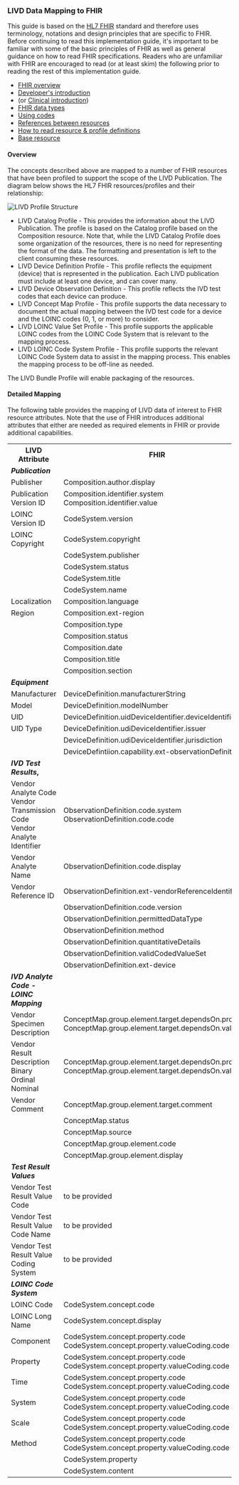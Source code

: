 ### LIVD Data Mapping to FHIR

This guide is based on the [HL7 FHIR]({{site.data.fhir.path}}index.html) standard and therefore uses terminology, notations and design principles that are specific to FHIR.  Before continuing to read this implementation guide, it's important to be familiar with some of the basic principles of FHIR as well as general guidance on how to read FHIR specifications.  Readers who are unfamiliar with FHIR are encouraged to read (or at least skim) the following prior to reading the rest of this implementation guide.

* [FHIR overview]({{site.data.fhir.path}}overview.html)
* [Developer's introduction]({{site.data.fhir.path}}overview-dev.html)
* (or [Clinical introduction]({{site.data.fhir.path}}overview-clinical.html))
* [FHIR data types]({{site.data.fhir.path}}datatypes.html)
* [Using codes]({{site.data.fhir.path}}terminologies.html)
* [References between resources]({{site.data.fhir.path}}references.html)
* [How to read resource & profile definitions]({{site.data.fhir.path}}formats.html)
* [Base resource]({{site.data.fhir.path}}resource.html)

#### Overview

The concepts described above are mapped to a number of FHIR resources that have been profiled to support the scope of the LIVD Publication.  The diagram below shows the HL7 FHIR resources/profiles and their relationship:

![LIVD Profile Structure](LIVD_Profile_Structure.jpg)

* LIVD Catalog Profile - This provides the information about the LIVD Publication.  The profile is based on the Catalog profile based on the Composition resource.   Note that, while the LIVD Catalog Profile does some organization of the resources, there is no need for representing the format of the data.  The formatting and presentation is left to the client consuming these resources.
* LIVD Device Definition Profile - This profile reflects the equipment (device) that is represented in the publication.  Each LIVD publication must include at least one device, and can cover many.
* LIVD Device Observation Definition - This profile reflects the IVD test codes that each device can produce.
* LIVD Concept Map Profile - This profile supports the data necessary to document the actual mapping between the IVD test code for a device and the LOINC codes (0, 1, or more) to consider.
* LIVD LOINC Value Set Profile - This profile supports the applicable LOINC codes from the LOINC Code System that is relevant to the mapping process.
* LIVD LOINC Code System Profile - This profile supports the relevant LOINC Code System data to assist in the mapping process.  This enables the mapping process to be off-line as needed.
 

The LIVD Bundle Profile will enable packaging of the resources.

#### Detailed Mapping

The following table provides the mapping of LIVD data of interest to FHIR resource attributes.  Note that the use of FHIR introduces additional attributes that either are needed as required elements in FHIR or provide additional capabilities.
<table>
<tr>
    <th><b>LIVD Attribute</b></th>
    <th><b>FHIR</b></th>
    <th><b>Comments</b></th>
</tr>
<tr>
    <td><b><i>Publication</i></b></td>
</tr>
<tr>
    <td>Publisher</td>
    <td>Composition.author.display</td>
</tr>
<tr>
    <td>Publication Version ID</td>
    <td>Composition.identifier.system
    <br>Composition.identifier.value</td>
</tr>
<tr>
    <td>LOINC Version ID</td>
    <td>CodeSystem.version</td>
</tr>
<tr>
    <td>LOINC Copyright</td>
    <td>CodeSystem.copyright</td>
</tr>
<tr>
    <td> </td>
    <td>CodeSystem.publisher</td>
</tr>
<tr>
    <td> </td>
    <td>CodeSystem.status</td>
</tr>
<tr>
    <td> </td>
    <td>CodeSystem.title</td>
</tr>
<tr>
    <td> </td>
    <td>CodeSystem.name</td>
</tr>
<tr>
    <td>Localization</td>
    <td>Composition.language</td>
</tr>
<tr>
    <td>Region</td>
    <td>Composition.ext-region</td>
</tr>
<tr>
    <td> </td>
    <td>Composition.type</td>
</tr>
<tr>
    <td> </td>
    <td>Composition.status</td>
</tr>
<tr>
    <td> </td>
    <td>Composition.date</td>
</tr>
<tr>
    <td> </td>
    <td>Composition.title</td>
</tr>
<tr>
    <td> </td>
    <td>Composition.section</td>
</tr>
<tr>
    <td><b><i>Equipment</i></b></td>
</tr>
<tr>
    <td>Manufacturer</td>
    <td>DeviceDefinition.manufacturerString</td>
</tr>
<tr>
    <td>Model</td>
    <td>DeviceDefinition.modelNumber</td>
</tr>
<tr>
    <td>UID</td>
    <td>DeviceDefinition.uidDeviceIdentifier.deviceIdentifier</td>
</tr>
<tr>
    <td>UID Type</td>
    <td>DeviceDefinition.udiDeviceIdentifier.issuer</td>
</tr>
<tr>
    <td></td>
    <td>DeviceDefinition.udiDeviceIdentifier.jurisdiction</td>
</tr>
<tr>
    <td> </td>
    <td>DeviceDefintiion.capability.ext-observationDefinition</td>
</tr>
<tr>
    <td><b><i>IVD Test Results</i>,</b></td>
</tr>
<tr>
    <td>Vendor Analyte Code
    <br>Vendor Transmission Code
    <br>Vendor Analyte Identifier
    </td>
    <td>ObservationDefinition.code.system
    <br>ObservationDefinition.code.code
    </td>
</tr>
<tr>
    <td>Vendor Analyte Name</td>
    <td>ObservationDefinition.code.display</td>
</tr>
<tr>
    <td>Vendor Reference ID</td>
    <td>ObservationDefinition.ext-vendorReferenceIdentifier</td>
</tr>
<tr>
    <td> </td>
    <td>ObservationDefinition.code.version</td>
</tr>
<tr>
    <td> </td>
    <td>ObservationDefinition.permittedDataType</td>
</tr>
<tr>
    <td> </td>
    <td>ObservationDefinition.method</td>
</tr>
<tr>
    <td> </td>
    <td>ObservationDefinition.quantitativeDetails</td>
</tr>
<tr>
    <td> </td>
    <td>ObservationDefinition.validCodedValueSet</td>
</tr>
<tr>
    <td> </td>
    <td>ObservationDefinition.ext-device</td>
</tr>
<tr>
    <td><b><i>IVD Analyte Code - LOINC Mapping</i></b></td>
</tr>
<tr>
    <td>Vendor Specimen Description</td>
    <td>ConceptMap.group.element.target.dependsOn.property
    <br>ConceptMap.group.element.target.dependsOn.value
    </td>
</tr>
<tr>
    <td>Vendor Result Description
    <br>Binary
    <br>Ordinal
    <br>Nominal
    </td>
    <td>ConceptMap.group.element.target.dependsOn.property
    <br>ConceptMap.group.element.target.dependsOn.value
    </td>
</tr>
<tr>
    <td>Vendor Comment</td>
    <td>ConceptMap.group.element.target.comment</td>
</tr>
<tr>
    <td> </td>
    <td>ConceptMap.status</td>
</tr>
<tr>
    <td> </td>
    <td>ConceptMap.source</td>
</tr>
<tr>
    <td> </td>
    <td>ConceptMap.group.element.code</td>
</tr>
<tr>
    <td> </td>
    <td>ConceptMap.group.element.display</td>
</tr>
<tr>
 <td><b><i>Test Result Values</i></b></td>
 </tr>
<tr>
 <td>Vendor Test Result Value Code</td>	
 <td>to be provided</td>
</tr>
<tr>
 <td>Vendor Test Result Value Code Name</td>
 <td>to be provided</td>
</tr>
<tr>
 <td>Vendor Test Result Value Coding System</td>	
 <td>to be provided</td>
</tr>
<tr>
    <td><b><i>LOINC Code System</i></b></td>
</tr>
<tr>
    <td>LOINC Code</td>
    <td>CodeSystem.concept.code</td>
</tr>
<tr>
    <td>LOINC Long Name</td>
    <td>CodeSystem.concept.display</td>
</tr>
<tr>
    <td>Component</td>
    <td>CodeSystem.concept.property.code
    <br>CodeSystem.concept.property.valueCoding.code
    </td>
</tr>
<tr>
    <td>Property</td>
    <td>CodeSystem.concept.property.code
    <br>CodeSystem.concept.property.valueCoding.code
    </td>
</tr>
<tr>
    <td>Time</td>
    <td>CodeSystem.concept.property.code
    <br>CodeSystem.concept.property.valueCoding.code
    </td>
</tr>
<tr>
    <td>System</td>
    <td>CodeSystem.concept.property.code
    <br>CodeSystem.concept.property.valueCoding.code
    </td>
</tr>
<tr>
    <td>Scale</td>
    <td>CodeSystem.concept.property.code
    <br>CodeSystem.concept.property.valueCoding.code
    </td>
</tr>
<tr>
    <td>Method</td>
    <td>CodeSystem.concept.property.code
    <br>CodeSystem.concept.property.valueCoding.code
    </td>
</tr>
<tr>
    <td> </td>
    <td>CodeSystem.property</td>
</tr>
<tr>
    <td> </td>
    <td>CodeSystem.content</td>
</tr>
</table>
